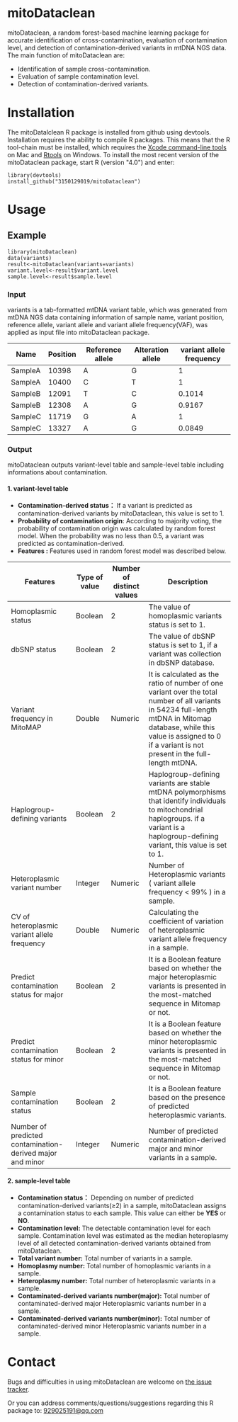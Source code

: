 # mitoDataclean
  mitoDataclean, a random forest-based machine learning package for accurate identification of cross-contamination, evaluation of contamination level, and detection of contamination-derived variants in mtDNA NGS data.<br>
The main function of mitoDataclean are:<br>

  * Identification of sample cross-contamination.<br>
  * Evaluation of sample contamination level.<br>
  * Detection of contamination-derived variants.<br>



# Installation 

The mitoDatalclean R package is installed from github using devtools. Installation requires the ability to compile R packages. This means that the R tool-chain must be installed, which requires the [Xcode command-line tools](http://railsapps.github.io/xcode-command-line-tools.html) on Mac and [Rtools](https://cran.r-project.org/bin/windows/Rtools/) on Windows. To install the most recent version of the mitoDataclean package, start R (version "4.0") and enter:

```
library(devtools)
install_github("3150129019/mitoDataclean")
```



# Usage

## Example

```
library(mitoDataclean)
data(variants)
result<-mitoDataclean(variants=variants)
variant.level<-result$variant.level
sample.level<-result$sample.level
```

### Input

  variants is a tab-formatted mtDNA variant table, which was generated from mtDNA NGS data containing information of sample name, variant position, 
reference allele, variant allele and variant allele frequency(VAF), was applied as input file into mitoDataclean package. 

| Name    | Position | Reference allele | Alteration allele | variant allele frequency |
| ------- | -------- | ---------------- | ----------------- | ------------------------ |
| SampleA | 10398    | A                | G                 | 1                        |
| SampleA | 10400    | C                | T                 | 1                        |
| SampleB | 12091    | T                | C                 | 0.1014                   |
| SampleB | 12308    | A                | G                 | 0.9167                   |
| SampleC | 11719    | G                | A                 | 1                        |
| SampleC | 13327    | A                | G                 | 0.0849                   |

### Output 

  mitoDataclean outputs variant-level table and sample-level table including informations about contamination.

#### 1. variant-level table 

- **Contamination-derived status：** If a variant is predicted as contamination-derived variants by mitoDataclean, this value is set to 1.
- **Probability of contamination origin**: According to majority voting, the probability of contamination origin was calculated by random forest model. When the probability was no less than 0.5, a variant was predicted as contamination-derived.
- **Features :** Features used in random forest model was described below.

| Features                                                  | Type of value | Number of      distinct values | Description                                                  |
| --------------------------------------------------------- | ------------- | ------------------------------ | ------------------------------------------------------------ |
| Homoplasmic status                                        | Boolean       | 2                              | The value of  homoplasmic variants status is set to 1.       |
| dbSNP status                                              | Boolean       | 2                              | The value  of dbSNP status is set to 1, if a variant was collection in dbSNP database. |
| Variant frequency in MitoMAP                              | Double        | Numeric                        | It is  calculated as the ratio of number of one variant over the total number of all  variants in 54234 full-length mtDNA in Mitomap database, while this value is assigned to 0 if a  variant is not present in the full-length mtDNA. |
| Haplogroup-defining variants                              | Boolean       | 2                              | Haplogroup-defining  variants are stable mtDNA polymorphisms that identify individuals to  mitochondrial haplogroups. if  a variant is a haplogroup-defining variant, this value is set to 1. |
| Heteroplasmic variant number                              | Integer       | Numeric                        | Number of  Heteroplasmic variants ( variant allele frequency < 99% ) in a sample. |
| CV of heteroplasmic variant allele frequency              | Double        | Numeric                        | Calculating the coefficient of  variation of heteroplasmic variant allele frequency in  a sample. |
| Predict contamination status for major                    | Boolean       | 2                              | It is a Boolean  feature based on whether the major heteroplasmic variants is presented in the  most-matched sequence in Mitomap or not. |
| Predict contamination status for minor                    | Boolean       | 2                              | It is a Boolean  feature based on whether the minor heteroplasmic variants is presented in the  most-matched sequence in Mitomap or not. |
| Sample contamination status                               | Boolean       | 2                              | It is a Boolean  feature based on the presence of predicted heteroplasmic variants. |
| Number of predicted contamination-derived major and minor | Integer       | Numeric                        | Number of  predicted contamination-derived major and minor variants in a sample. |

#### 2. sample-level table 

- **Contamination status：** Depending on number of predicted contamination-derived variants(≥2) in a sample, mitoDataclean assigns a contamination status to each sample. This value can either be **YES** or **NO**.
- **Contamination level:** The detectable contamination level for each sample. Contamination level was estimated as the median heteroplasmy level of all detected contamination-derived variants obtained from mitoDataclean.
- **Total variant number:** Total number of variants in a sample.
- **Homoplasmy number:** Total  number of homoplasmic variants in a sample.
- **Heteroplasmy number:** Total number of  heteroplasmic variants in a sample.
- **Contaminated-derived variants number(major):**  Total number of  contaminated-derived major Heteroplasmic variants number in a sample.
- **Contaminated-derived variants number(minor):**  Total number of  contaminated-derived minor Heteroplasmic variants number in a sample.



# Contact 

Bugs and difficulties in using mitoDataclean are welcome on [the issue tracker](https://github.com/3150129019/mitoDataclean/issues). 

Or you can address comments/questions/suggestions regarding this R package to: 929025191@qq.com<br>

